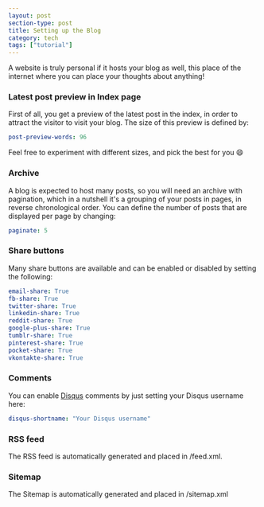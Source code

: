 ```yaml
---
layout: post
section-type: post
title: Setting up the Blog
category: tech
tags: ["tutorial"]
---
```


A website is truly personal if it hosts your blog as well, this place of the
internet where you can place your thoughts about anything!

### Latest post preview in Index page

First of all, you get a preview of the latest post in the index, in order to
attract the visitor to visit your blog. The size of this preview is defined by:

```yaml
post-preview-words: 96
```

Feel free to experiment with different sizes, and pick the best for you :smile:

### Archive

A blog is expected to host many posts, so you will need an archive with
pagination, which in a nutshell it's a grouping of your posts in pages, in
reverse chronological order. You can define the number of posts that are
displayed per page by changing:

```yaml
paginate: 5
```

### Share buttons

Many share buttons are available and can be enabled or disabled by setting the
following:

```yaml
email-share: True
fb-share: True
twitter-share: True
linkedin-share: True
reddit-share: True
google-plus-share: True
tumblr-share: True
pinterest-share: True
pocket-share: True
vkontakte-share: True
```

### Comments

You can enable <a href="http://www.disqus.com" target="\_blank">Disqus</a>
comments by just setting your Disqus username here:

```yaml
disqus-shortname: "Your Disqus username"
```

### RSS feed

The RSS feed is automatically generated and placed in /feed.xml.

### Sitemap

The Sitemap is automatically generated and placed in /sitemap.xml

